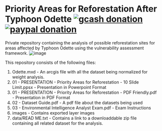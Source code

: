 # Priority Areas for Reforestation After Typhoon Odette [![gcash donation][1]][2] [![paypal donation][3]][4]
Private repository containing the analysis of possible reforestation sites for areas affected by Typhoon Odette using the vulnerability assessment framework.
![image](https://user-images.githubusercontent.com/102983286/166140594-9deae7a1-aa82-4088-9479-8c955356a958.png)

This repository consists of the following files:
  1. Odette.mxd - An arcgis file with all the dataset being normalized for weight analysis.
  2. 01 - PRESENTATION - Priority Areas for Reforestation - 10 Slide Limit.ppsx - Presentation in Powerpoint Format
  3. 01 - PRESENTATION - Priority Areas for Reforestation - PDF Friendly.pdf - Presentation in PDF Format 
  4. 02 - Dataset Guide.pdf - A pdf file about the datasets being used
  5. 03 - Environmental Intelligence Analyst Exam.pdf - Exam Instructions
  6. images - Contains exported layer images
  7. data/READ ME.txt - Contains a link to a downloaddable zip file containing all related dataset for the analysis.

[1]: https://img.shields.io/badge/donate-gcash-green
[2]: https://drive.google.com/file/d/1JeMx5_S7VBBT-3xO7mV9YOMfESeV3eKa/view

[3]: https://img.shields.io/badge/donate-paypal-blue
[4]: https://www.paypal.com/paypalme/mcabanlitph
